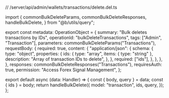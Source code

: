 // /server/api/admin/wallets/transactions/delete.del.ts

import {
  commonBulkDeleteParams,
  commonBulkDeleteResponses,
  handleBulkDelete,
} from "@b/utils/query";

export const metadata: OperationObject = {
  summary: "Bulk deletes transactions by IDs",
  operationId: "bulkDeleteTransactions",
  tags: ["Admin", "Transaction"],
  parameters: commonBulkDeleteParams("Transactions"),
  requestBody: {
    required: true,
    content: {
      "application/json": {
        schema: {
          type: "object",
          properties: {
            ids: {
              type: "array",
              items: { type: "string" },
              description: "Array of transaction IDs to delete",
            },
          },
          required: ["ids"],
        },
      },
    },
  },
  responses: commonBulkDeleteResponses("Transactions"),
  requiresAuth: true,
  permission: "Access Forex Signal Management",
};

export default async (data: Handler) => {
  const { body, query } = data;
  const { ids } = body;
  return handleBulkDelete({
    model: "transaction",
    ids,
    query,
  });
};
